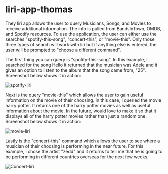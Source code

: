 # liri-app-thomas

They liri app allows the user to query Musicians, Songs, and Movies to receive additional information. The info is pulled from BandsInTown, OMDB, and Spotify resources. To use the application, the user can either use the searches "spotify-this-song", "concert-this", or "movie-this". Only those three types of search will work with liri but if anything else is entered, the user will be prompted to "choose a different command". 

The first thing you can query is "spotify-this-song". In this example, I searched for the song Hello it returned that the musician was Adele and it gives an option to listen to the album that the song came from, "25". Screenshot below shows it in action: 


![spotify-liri](https://user-images.githubusercontent.com/52939962/67244682-41200f00-f428-11e9-8c90-1b5e0bc6e5cb.PNG)

Next is the query "movie-this" which allows the user to gain useful information on the movie of their choosing. In this case, I queried the movie harry potter. It returns one of the harry potter movies as well as useful information about the movie. In the future, would love to make it so that it displays all of the harry potter movies rather than just a random one. Screenshot below shows it in action: 


![movie-liri](https://user-images.githubusercontent.com/52939962/67244757-6f9dea00-f428-11e9-8403-098600ee2b5b.png)

Lastly is the "concert-this" command which allows the user to see where a musician of their choosing is performing in the near future. For this example, I chose the artist "zedd" and it returns to tell me that he is going to be performing in different countries overseas for the next few weeks. 


![Concert-liri](https://user-images.githubusercontent.com/52939962/67244894-bdb2ed80-f428-11e9-821a-588aa36d9ba5.PNG)
